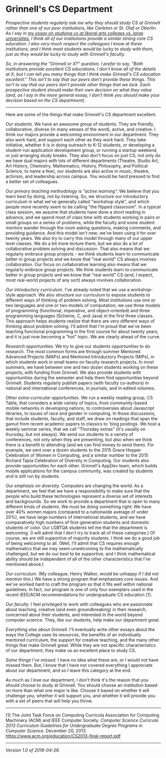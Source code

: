 Grinnell's CS Department
========================

*Prospective students regularly ask me why they should study CS at
Grinnell rather than one of our peer institutions, like Carleton or
St. Olaf or Oberlin.  As I say in [my essay on studying cs at liberal
arts colleges vs. large universities](lac-vs-university.html), I think
all of our institutions provide a similar strong core CS education.
I also very much respect the colleagues I know at these institutions, and
I think most students would be lucky to study with them, just as they
would be lucky to study with Grinnell's faculty.*

*So, in answering the "Grinnell or X?" question, I prefer to say, "Both
institutions provide excellent CS educations.  I don't know all of the
details at X, but I can tell you many things that I think make Grinnell's
CS education excellent."  This isn't to say that our peers don't provide
these things.  This isn't to say that our peers don't provide other
things that we lack.  Each prospective student should make their own
decision on what they value (and, as I say in the more general essay,
I don't think you should make your decision based on the CS department).*

---

Here are some of the things that make Grinnell's CS department excellent.

*Our students.*  We have an awesome group of students.  They are friendly,
collaborative, diverse (in many senses of the word), active, and creative.
I think our majors provide a welcoming environment in our department.  They
also work hard, and support each other as they work hard.  They take
initiative, whether it is in doing outreach to K-12 students, or 
developing a student-run application development group, or running a
startup weekend, or just arranging study breaks.  They also don't focus
on just CS; not only do we have dual majors with lots of different
departments (Theatre, Studio Art, Art History, Chemistry, Mathematics,
History, Philosophy, and Political Science, to name a few), our students
are also active in music, theatre, activism, and leadership across campus.
You would be hard pressed to find a better set of colleagues.

*Our primary teaching methodology is "active learning".*  We believe
that you learn best by doing, not by listening.  So, we structure our
introductory curriculum in what we've generally called "workshop style",
and which people more recently seem to be calling "the flipped classroom".
In a typical class session, we assume that students have done a short
reading in advance, and we spend most of class time with students working
in pairs or small groups on a series of problems, while the faculty and
some student mentors wander through the room asking questions, making
comments, and providing guidance.  And this model isn't new; we've been
using it for over twenty years.  We also try to carry this model through
many of our upper level classes.  We do a bit more lecture there, but we
also do a lot of collaborative problem solving and discussion.  That also
means that we regularly embrace group projects - we think students
learn to communicate better in group projects and we know that "real
world" CS always involves collaboration.   Our focus on collaborative
learning also means that we regularly embrace group projects.  We think
students learn to communicate better in group projects and we know that
"real world" CS (and, I expect, most real-world projects of any sort)
always involves collaboration.

*Our introductory curriculum.*  I've already noted that we use
a workshop-style approach.  We also structure our curriculum to
expose students to different ways of thinking of problem solving.
Most institutions use one or two languages and one or two models of
computation; we use three models of programming (functional, imperative,
and object-oriented) and three programming languages (Scheme, C, and
Java) in the first three classes.  This approach helps students realize
that there are very different ways of thinking about problem solving.
I'll admit that I'm proud that we've been teaching functional programming
in the first course for about twenty years, and it is just now becoming a
"hot" topic.  We are clearly ahead of the curve.

*Research opportunities.*  We try to give our students opportunities
to do research.  The most common forms are through summer Mentored
Advanced Projects (MAPs) and Mentored Introductory Projects (MIPs),
in which students work in small teams on faculty research projects.
In most summers, we have between one and two dozen students working on
these projects, with funding from Grinnell.  We also provide students
with opportunities during the semester and help them find opportunities
beyond Grinnell.  Students regularly publish papers (with faculty
co-authors) in national and international conferences, in journals,
and in edited volumes.

*Other extra-curricular opportunities.*  We run a weekly reading group,
CS Table, that considers a wide variety of topics, from community-based
mobile networks in developing nations, to controversies about Javascript
libraries, to issues of race and gender in computing.  In those
discussions, that include students, faculty, and staff, we draw on
readings that span the gamut from recent academic papers to classics to
'blog postings.  We host a weekly seminar series, that we call "Thursday
extras" (it's usually on thursday, but not always).  We send our
students to a variety of conferences, not only when they are presenting,
but also when we think there is a benefit to attending (and we can find
money to send them).  For example, we sent over a dozen students to the
2015 Grace Hopper Celebration of Women in Computing, and a similar number
to the 2015 Richard Tapia Celebration of Diversity in Computing.  Our
students also provide opportunities for each other.  Grinnell's AppDev
team, which builds mobile applications for the campus community, was created 
by students and is still run by students.

*Our emphasis on diversity.*  Computers are changing the world.  As a
department, we feel that we have a responsibility to make sure that the
people who build these technologies represent a diverse set of interests
and backgrounds.  So we work to provide a department that is open to many
different kinds of students.  We must be doing something right: We have
over 40% women majors (compared to a nationwide average of under 20%),
we have large numbers of international students, and we have comparatively
high numbers of first-generation students and domestic students of color.
Our LGBTQA students tell me that the department is welcoming. (I will
admit that I don't try to track all of these categories.)  Of course,
we are still supportive of majority students.  I think we do a good job
of being welcoming to all.  (Well, I'll admit that CS requires enough
mathematics that we may seem unwelcoming to the mathematically challenged,
but we do our best to be supportive, and I think mathematical ability
should be independent of all of the other characteristics that I've
mentioned above.)

*Our curriculum.*  (My colleague, Henry Walker, would be unhappy if I did
not mention this.)  We have a strong program that emphasizes core issues.
And we've worked hard to craft the program so that it fits well within
national guidelines.  In fact, our program is one of only four exemplars
used in the recent IEEE/ACM recommendations for undergraduate CS education
[1].

*Our faculty.*  I feel privileged to work with colleagues who are
passionate about teaching, creative (and even groundbreaking) in
their research, concerned about their students, and interested in the
world beyond computer science.  They, like our students, help make our
department great.

*Everything else about Grinnell.*  I'll eventually write other essays
about the ways the College uses its resources, the benefits of an
individually mentored curriculum, the support for creative teaching,
and the many other things that make Grinnell great.  While they are not
specific characteristics of our department, they make us an excellent
place to study CS.

*Some things I've missed.*  I have no idea what these are, or I would
not have missed them.  But, I know that I have not covered everything
I appreciate about our department, and so I leave this category at the 
end.

As much as I love our department, I don't think it's the reason that you
should choose to study at Grinnell.  You should choose an institution
based on more than what one major is like.  Choose it based on whether
it will challenge you, whether it will support you, and whether it will
provide you with a set of peers that will help you thrive.

---

[1] The Joint Task Force on Computing Curricula Association for Computing
Machinery (ACM) and IEEE Computer Society.  _Computer Science Curricula
2013 Curriculum Guidelines for Undergraduate Degree Programs in Computer
Science_.  December 20, 2013.
<https://www.acm.org/education/CS2013-final-report.pdf>

---

*Version 1.0 of 2016-04-26.*
